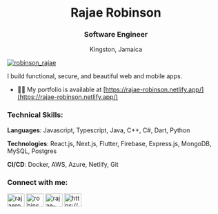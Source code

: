 <h1 align="center">Rajae Robinson</h1>
<h3 align="center">Software Engineer</h3>
<p align="center">Kingston, Jamaica</p>

<p align="left"> <a href="https://twitter.com/robinson_rajae" target="blank"><img src="https://img.shields.io/twitter/follow/robinson_rajae?logo=twitter&style=for-the-badge" alt="robinson_rajae" /></a> </p>

I build functional, secure, and beautiful web and mobile apps.

- 👨‍💻 My portfolio is available at [https://rajae-robinson.netlify.app/](https://rajae-robinson.netlify.app/)

<h3 align="left">Technical Skills:</h3>
<p><strong>Languages</strong>: Javascript, Typescript, Java, C++, C#, Dart, Python</p>
<p><strong>Technologies</strong>: React.js, Next.js, Flutter, Firebase, Express.js, MongoDB, MySQL, Postgres</p>
<p><strong>CI/CD</strong>: Docker, AWS, Azure, Netlify, Git</p>

<h3 align="left">Connect with me:</h3>
<p align="left">
<a href="https://dev.to/rajaerobinson" target="blank"><img align="center" src="https://raw.githubusercontent.com/rahuldkjain/github-profile-readme-generator/master/src/images/icons/Social/devto.svg" alt="rajaerobinson" height="30" width="40" /></a>
<a href="https://twitter.com/robinson_rajae" target="blank"><img align="center" src="https://raw.githubusercontent.com/rahuldkjain/github-profile-readme-generator/master/src/images/icons/Social/twitter.svg" alt="robinson_rajae" height="30" width="40" /></a>
<a href="https://linkedin.com/in/rajae-robinson-7b0249171" target="blank"><img align="center" src="https://raw.githubusercontent.com/rahuldkjain/github-profile-readme-generator/master/src/images/icons/Social/linked-in-alt.svg" alt="rajae-robinson-7b0249171" height="30" width="40" /></a>
<a href="/https://bluesockets.com/feed/" target="blank"><img align="center" src="https://raw.githubusercontent.com/rahuldkjain/github-profile-readme-generator/master/src/images/icons/Social/rss.svg" alt="https://bluesockets.com/feed/" height="30" width="40" /></a>
</p>
